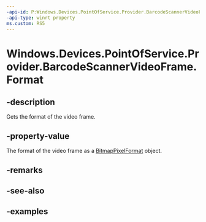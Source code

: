 ```yaml
---
-api-id: P:Windows.Devices.PointOfService.Provider.BarcodeScannerVideoFrame.Format
-api-type: winrt property
ms.custom: RS5
---
```


<!-- Property syntax.
public BitmapPixelFormat Format { get; }
-->

# Windows.Devices.PointOfService.Provider.BarcodeScannerVideoFrame.Format

## -description
Gets the format of the video frame.

## -property-value
The format of the video frame as a [BitmapPixelFormat](../windows.graphics.imaging/bitmappixelformat.md) object.

## -remarks

## -see-also

## -examples

